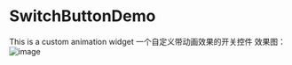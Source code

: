 # SwitchButtonDemo
This is a custom animation widget
一个自定义带动画效果的开关控件
效果图：
![image](https://github.com/xiaosong520/SwitchButtonDemo/blob/master/Gif/switchbutton.gif)